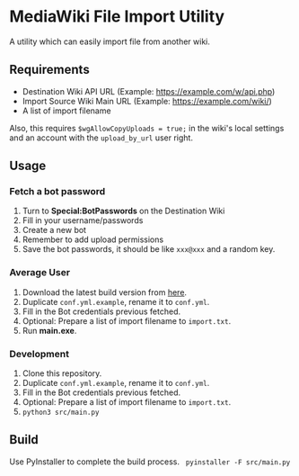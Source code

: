 # MediaWiki File Import Utility 
A utility which can easily import file from another wiki.

## Requirements

- Destination Wiki API URL (Example: https://example.com/w/api.php)
- Import Source Wiki Main URL (Example: https://example.com/wiki/)
- A list of import filename

Also, this requires ```$wgAllowCopyUploads = true;``` in the wiki's local settings and an account with the ```upload_by_url``` user right. 

## Usage

### Fetch a bot password

1. Turn to **Special:BotPasswords** on the Destination Wiki
2. Fill in your username/passwords
3. Create a new bot
4. Remember to add upload permissions
5. Save the bot passwords, it should be like ```xxx@xxx``` and a random key.

### Average User

1. Download the latest build version from [here](https://github.com/AlanYe-Dev/mediawiki-file-import-utility/actions/workflows/pyinstaller-windows.yml).
2. Duplicate ```conf.yml.example```, rename it to ```conf.yml```.
3. Fill in the Bot credentials previous fetched.
4. Optional: Prepare a list of import filename to ```import.txt```.
5. Run **main.exe**.

### Development

1. Clone this repository.
2. Duplicate ```conf.yml.example```, rename it to ```conf.yml```.
3. Fill in the Bot credentials previous fetched.
4. Optional: Prepare a list of import filename to ```import.txt```.
5. ```python3 src/main.py```

## Build
Use PyInstaller to complete the build process.
``` pyinstaller -F src/main.py```